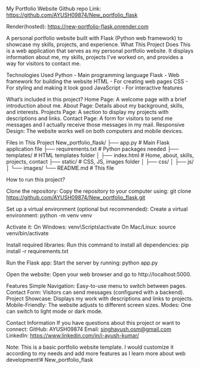 My Portfolio Website
Github repo Link: https://github.com/AYUSH09874/New_portfolio_flask

Render(hosted):  https://new-portfolio-flask.onrender.com 

A personal portfolio website built with Flask (Python web framework) to showcase my skills, projects, and experience.
What This Project Does
This is a web application that serves as my personal portfolio website. It displays information about me, my skills, projects I've worked on, and provides a way for visitors to contact me.

Technologies Used
Python - Main programming language
Flask - Web framework for building the website
HTML - For creating web pages
CSS - For styling and making it look good
JavaScript - For interactive features

What’s included in this project?
Home Page: A welcome page with a brief introduction about me.
About Page: Details about my background, skills, and interests.
Projects Page: A section to display my projects with descriptions and links.
Contact Page: A form for visitors to send me messages and I actually receive those messages in my mail.
Responsive Design: The website works well on both computers and mobile devices.

Files in This Project
New_portfolio_flask/
├── app.py                 # Main Flask application file
├── requirements.txt       # Python packages needed
├── templates/            # HTML templates folder
│   ├── index.html        # Home, about, skills, projects, contact 
├── static/               # CSS, JS, images folder
│   ├── css/
│   ├── js/
│   └── images/
└── README.md            # This file

How to run this project?

Clone the repository:
Copy the repository to your computer using:
git clone https://github.com/AYUSH09874/New_portfolio_flask.git

Set up a virtual environment (optional but recommended):
Create a virtual environment:
python -m venv venv

Activate it:
On Windows: venv\Scripts\activate
On Mac/Linux: source venv/bin/activate

Install required libraries:
Run this command to install all dependencies:
pip install -r requirements.txt

Run the Flask app:
Start the server by running:
python app.py

Open the website:
Open your web browser and go to http://localhost:5000.

Features
Simple Navigation: Easy-to-use menu to switch between pages.
Contact Form: Visitors can send messages (configured with a backend).
Project Showcase: Displays my work with descriptions and links to projects.
Mobile-Friendly: The website adjusts to different screen sizes.
Modes: One can switch to light mode or dark mode.

Contact Information
If you have questions about this project or want to connect:
GitHub: AYUSH09874
Email: singhayush.osm@gmail.com 
LinkedIn: https://www.linkedin.com/in/i-ayush-kumar/ 

Note: This is a basic portfolio website template. I would customize it according to my needs and add more features as I learn more about web development!# New_portfolio_flask
